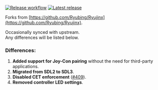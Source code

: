 [![Release workflow](https://github.com/madwind/Ryujinx/actions/workflows/sdl3_release.yml/badge.svg)](https://github.com/madwind/Ryujinx/actions/workflows/sdl3_release.yml)
[![Latest release](https://img.shields.io/github/v/release/madwind/Ryujinx)](https://github.com/madwind/Ryujinx/releases/latest)

Forks from [https://github.com/Ryubing/Ryujinx](https://github.com/Ryubing/Ryujinx).

Occasionally synced with upstream.  
Any differences will be listed below.

### Differences:
1. **Added support for Joy-Con pairing** without the need for third-party applications.
2. **Migrated from SDL2 to SDL3**.
3. **Disabled CET enforcement** ([#409](https://github.com/Ryubing/Ryujinx/pull/409)).
4. **Removed controller LED settings**.  

